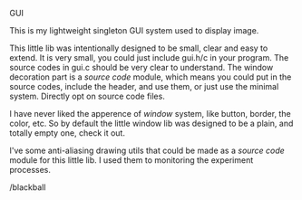GUI

This is my lightweight singleton GUI system used to display image.


This little lib was intentionally designed to be small, clear and 
easy to extend. It is very small, you could just include gui.h/c in 
your program. The source codes in gui.c should be very clear to 
understand. The window decoration part is a *source code* module, 
which means you could put in the source codes, include the header, 
and use them, or just use the minimal system. Directly opt on source 
code files.

I have never liked the apperence of *window* system, like button, 
border, the color, etc. So by default the little window lib was 
designed to be a plain, and totally empty one, check it out.

I've some anti-aliasing drawing utils that could be made as a 
*source code* module for this little lib. I used them to monitoring 
the experiment processes. 

/blackball